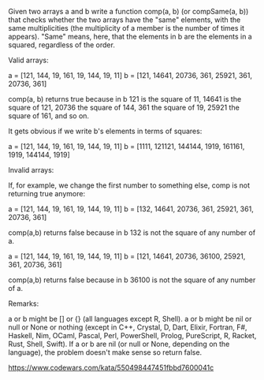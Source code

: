 Given two arrays a and b write a function comp(a, b) (or compSame(a, b)) that checks whether the two arrays have the "same" elements, with the same multiplicities (the multiplicity of a member is the number of times it appears). "Same" means, here, that the elements in b are the elements in a squared, regardless of the order.

Valid arrays:

a = [121, 144, 19, 161, 19, 144, 19, 11]
b = [121, 14641, 20736, 361, 25921, 361, 20736, 361]

comp(a, b) returns true because in b 121 is the square of 11, 14641 is the square of 121, 20736 the square of 144, 361 the square of 19, 25921 the square of 161, and so on.

It gets obvious if we write b's elements in terms of squares:

a = [121, 144, 19, 161, 19, 144, 19, 11] b = [1111, 121121, 144144, 1919, 161161, 1919, 144144, 1919]

Invalid arrays:

If, for example, we change the first number to something else, comp is not returning true anymore:

a = [121, 144, 19, 161, 19, 144, 19, 11]
b = [132, 14641, 20736, 361, 25921, 361, 20736, 361]

comp(a,b) returns false because in b 132 is not the square of any number of a.

a = [121, 144, 19, 161, 19, 144, 19, 11]
b = [121, 14641, 20736, 36100, 25921, 361, 20736, 361]

comp(a,b) returns false because in b 36100 is not the square of any number of a.

Remarks:

a or b might be [] or {} (all languages except R, Shell). a or b might be nil or null or None or nothing (except in C++, Crystal, D, Dart, Elixir, Fortran, F#, Haskell, Nim, OCaml, Pascal, Perl, PowerShell, Prolog, PureScript, R, Racket, Rust, Shell, Swift). If a or b are nil (or null or None, depending on the language), the problem doesn't make sense so return false.

https://www.codewars.com/kata/550498447451fbbd7600041c
